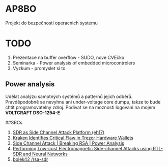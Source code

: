 # AP8BO
Projekt do bezpečnosti operacnich systemu

# TODO

1. Prezentace na buffer overflow - SUDO, nove CVEčko
2. Seminarka - Power analysis of embedded microcontrolers
3. Vyzkum - promyslet si to

## Power analysis

Udělat analýzu samotných systémů a patternů jejich odběrů.
Pravděpodobně se nevyhnu ani under-voltage core dumpu, takze to bude chtit programovatelny zdroj.
Podivat se na moznosti logovani na mojem **VOLTCRAFT DSO-1254-E**

##SRCs
1. [SDR as Side Channel Attack Platform (eh17)](https://www.youtube.com/watch?v=JftX-fQvXD0)
2. [Kraken Identifies Critical Flaw in Trezor Hardware Wallets](https://www.youtube.com/watch?v=6pKuHYwrGkU)
3. [Side Channel Attack | Breaking RSA | Power Analysis](https://www.youtube.com/watch?v=rZ0nI8NSrhM)
4. [Performing Low-cost Electromagnetic Side-channel Attacks using RTL-SDR and Neural Networks](https://www.youtube.com/watch?v=cs08QSIbp-A)
5. [bolek42 /rsa-sdr](https://github.com/bolek42/rsa-sdr)
